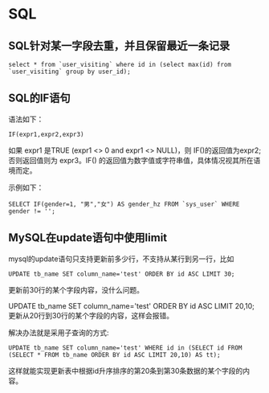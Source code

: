 # SQL

## SQL针对某一字段去重，并且保留最近一条记录
```
select * from `user_visiting` where id in (select max(id) from `user_visiting` group by user_id);
```

## SQL的IF语句
语法如下：
```
IF(expr1,expr2,expr3)
```
如果 expr1 是TRUE (expr1 <> 0 and expr1 <> NULL)，则 IF()的返回值为expr2; 否则返回值则为 expr3。IF() 的返回值为数字值或字符串值，具体情况视其所在语境而定。

示例如下：
```
SELECT IF(gender=1, "男","女") AS gender_hz FROM `sys_user` WHERE gender != '';
```

## MySQL在update语句中使用limit
mysql的update语句只支持更新前多少行，不支持从某行到另一行，比如 
```
UPDATE tb_name SET column_name='test' ORDER BY id ASC LIMIT 30; 
```
更新前30行的某个字段内容，没什么问题。

UPDATE tb_name SET column_name='test' ORDER BY id ASC LIMIT 20,10; 
更新从20行到30行的某个字段的内容，这样会报错。

解决办法就是采用子查询的方式:
```
UPDATE tb_name SET column_name='test' WHERE id in (SELECT id FROM (SELECT * FROM tb_name ORDER BY id ASC LIMIT 20,10) AS tt); 
```

这样就能实现更新表中根据id升序排序的第20条到第30条数据的某个字段的内容。
